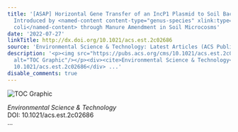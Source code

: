 ```yaml
---
title: '[ASAP] Horizontal Gene Transfer of an IncP1 Plasmid to Soil Bacterial Community
  Introduced by <named-content content-type="genus-species" xlink:type="simple">Escherichia
  coli</named-content> through Manure Amendment in Soil Microcosms'
date: '2022-07-27'
linkTitle: http://dx.doi.org/10.1021/acs.est.2c02686
source: 'Environmental Science & Technology: Latest Articles (ACS Publications)'
description: '<p><img src="https://pubs.acs.org/cms/10.1021/acs.est.2c02686/asset/images/medium/es2c02686_0005.gif"
  alt="TOC Graphic"/></p><div><cite>Environmental Science & Technology</cite></div><div>DOI:
  10.1021/acs.est.2c02686</div> ...'
disable_comments: true
---
```

<p><img src="https://pubs.acs.org/cms/10.1021/acs.est.2c02686/asset/images/medium/es2c02686_0005.gif" alt="TOC Graphic"/></p><div><cite>Environmental Science & Technology</cite></div><div>DOI: 10.1021/acs.est.2c02686</div> ...